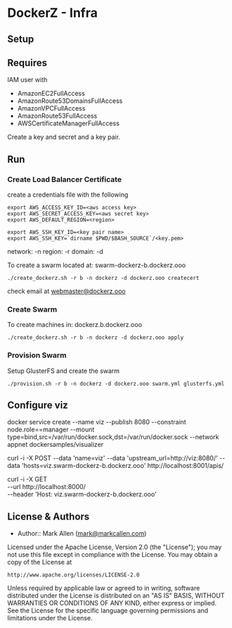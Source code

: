 # DockerZ - Infra

## Setup

## Requires

IAM user with
 - AmazonEC2FullAccess
 - AmazonRoute53DomainsFullAccess
 - AmazonVPCFullAccess
 - AmazonRoute53FullAccess
 - AWSCertificateManagerFullAccess

Create a key and secret and a key pair.


## Run

### Create Load Balancer Certificate

create a credentials file with the following

````
export AWS_ACCESS_KEY_ID=<aws access key>
export AWS_SECRET_ACCESS_KEY=<aws secret key>
export AWS_DEFAULT_REGION=<region>

export AWS_SSH_KEY_ID=<key pair name>
export AWS_SSH_KEY=`dirname $PWD/$BASH_SOURCE`/<key.pem>
````

network: -n
region: -r
domain: -d

To create a swarm located at: swarm-dockerz-b.dockerz.ooo

````
./create_dockerz.sh -r b -n dockerz -d dockerz.ooo createcert
````

check email at webmaster@dockerz.ooo

### Create Swarm

To create machines in: dockerz.b.dockerz.ooo

````
./create_dockerz.sh -r b -n dockerz -d dockerz.ooo apply
````

### Provision Swarm

Setup GlusterFS and create the swarm

````
./provision.sh -r b -n dockerz -d dockerz.ooo swarm.yml glusterfs.yml
````


## Configure viz

docker service create --name viz --publish 8080 --constraint node.role==manager --mount type=bind,src=/var/run/docker.sock,dst=/var/run/docker.sock --network appnet dockersamples/visualizer

curl -i -X POST --data 'name=viz' --data 'upstream_url=http://viz:8080/' --data 'hosts=viz.swarm-dockerz-b.dockerz.ooo' http://localhost:8001/apis/

curl -i -X GET \
  --url http://localhost:8000/ \
  --header 'Host: viz.swarm-dockerz-b.dockerz.ooo'


## License & Authors
- Author:: Mark Allen (mark@markcallen.com)

Licensed under the Apache License, Version 2.0 (the "License");
you may not use this file except in compliance with the License.
You may obtain a copy of the License at

    http://www.apache.org/licenses/LICENSE-2.0

Unless required by applicable law or agreed to in writing, software
distributed under the License is distributed on an "AS IS" BASIS,
WITHOUT WARRANTIES OR CONDITIONS OF ANY KIND, either express or implied.
See the License for the specific language governing permissions and
limitations under the License.

